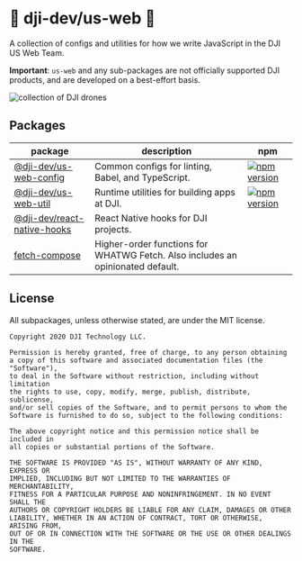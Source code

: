 # :helicopter: dji-dev/us-web :helicopter:

A collection of configs and utilities for how we write JavaScript in the DJI US Web Team.

**Important**: `us-web` and any sub-packages are not officially supported DJI products, and are developed on a best-effort basis.

![collection of DJI drones](https://images.unsplash.com/photo-1573500801489-b2c2b71f8ae5?ixlib=rb-1.2.1&ixid=eyJhcHBfaWQiOjEyMDd9&auto=format&fit=crop&w=1934&q=80)

## Packages

|package|description|npm|
|-------|-----------|---|
|[@dji-dev/us-web-config](packages/us-web-config)|Common configs for linting, Babel, and TypeScript.|[![npm version](https://badge.fury.io/js/%40dji-dev%2Fus-web-config.svg)](https://badge.fury.io/js/%40dji-dev%2Fus-web-config)|
|[@dji-dev/us-web-util](packages/us-web-util)|Runtime utilities for building apps at DJI.|[![npm version](https://badge.fury.io/js/%40dji-dev%2Fus-web-util.svg)](https://badge.fury.io/js/%40dji-dev%2Fus-web-util)|
|[@dji-dev/react-native-hooks](packages/react-native-hooks)|React Native hooks for DJI projects.||
|[fetch-compose](packages/fetch-compose)|Higher-order functions for WHATWG Fetch. Also includes an opinionated default.||

## License

All subpackages, unless otherwise stated, are under the MIT license.

```
Copyright 2020 DJI Technology LLC.

Permission is hereby granted, free of charge, to any person obtaining
a copy of this software and associated documentation files (the "Software"),
to deal in the Software without restriction, including without limitation
the rights to use, copy, modify, merge, publish, distribute, sublicense,
and/or sell copies of the Software, and to permit persons to whom the
Software is furnished to do so, subject to the following conditions:

The above copyright notice and this permission notice shall be included in
all copies or substantial portions of the Software.

THE SOFTWARE IS PROVIDED "AS IS", WITHOUT WARRANTY OF ANY KIND, EXPRESS OR
IMPLIED, INCLUDING BUT NOT LIMITED TO THE WARRANTIES OF MERCHANTABILITY,
FITNESS FOR A PARTICULAR PURPOSE AND NONINFRINGEMENT. IN NO EVENT SHALL THE
AUTHORS OR COPYRIGHT HOLDERS BE LIABLE FOR ANY CLAIM, DAMAGES OR OTHER
LIABILITY, WHETHER IN AN ACTION OF CONTRACT, TORT OR OTHERWISE, ARISING FROM,
OUT OF OR IN CONNECTION WITH THE SOFTWARE OR THE USE OR OTHER DEALINGS IN THE
SOFTWARE.
```